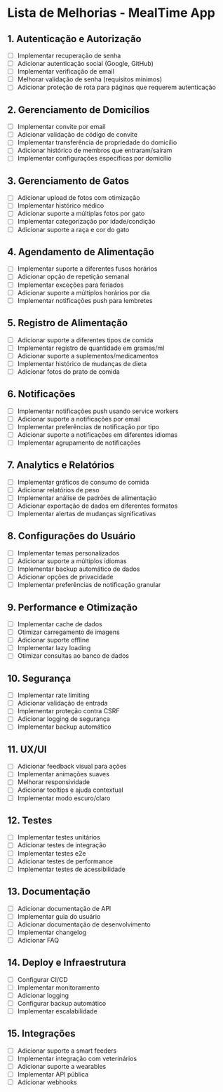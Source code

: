 # Lista de Melhorias - MealTime App

## 1. Autenticação e Autorização
- [ ] Implementar recuperação de senha
- [ ] Adicionar autenticação social (Google, GitHub)
- [ ] Implementar verificação de email
- [ ] Melhorar validação de senha (requisitos mínimos)
- [ ] Adicionar proteção de rota para páginas que requerem autenticação

## 2. Gerenciamento de Domicílios
- [ ] Implementar convite por email
- [ ] Adicionar validação de código de convite
- [ ] Implementar transferência de propriedade do domicílio
- [ ] Adicionar histórico de membros que entraram/saíram
- [ ] Implementar configurações específicas por domicílio

## 3. Gerenciamento de Gatos
- [ ] Adicionar upload de fotos com otimização
- [ ] Implementar histórico médico
- [ ] Adicionar suporte a múltiplas fotos por gato
- [ ] Implementar categorização por idade/condição
- [ ] Adicionar suporte a raça e cor do gato

## 4. Agendamento de Alimentação
- [ ] Implementar suporte a diferentes fusos horários
- [ ] Adicionar opção de repetição semanal
- [ ] Implementar exceções para feriados
- [ ] Adicionar suporte a múltiplos horários por dia
- [ ] Implementar notificações push para lembretes

## 5. Registro de Alimentação
- [ ] Adicionar suporte a diferentes tipos de comida
- [ ] Implementar registro de quantidade em gramas/ml
- [ ] Adicionar suporte a suplementos/medicamentos
- [ ] Implementar histórico de mudanças de dieta
- [ ] Adicionar fotos do prato de comida

## 6. Notificações
- [ ] Implementar notificações push usando service workers
- [ ] Adicionar suporte a notificações por email
- [ ] Implementar preferências de notificação por tipo
- [ ] Adicionar suporte a notificações em diferentes idiomas
- [ ] Implementar agrupamento de notificações

## 7. Analytics e Relatórios
- [ ] Implementar gráficos de consumo de comida
- [ ] Adicionar relatórios de peso
- [ ] Implementar análise de padrões de alimentação
- [ ] Adicionar exportação de dados em diferentes formatos
- [ ] Implementar alertas de mudanças significativas

## 8. Configurações do Usuário
- [ ] Implementar temas personalizados
- [ ] Adicionar suporte a múltiplos idiomas
- [ ] Implementar backup automático de dados
- [ ] Adicionar opções de privacidade
- [ ] Implementar preferências de notificação granular

## 9. Performance e Otimização
- [ ] Implementar cache de dados
- [ ] Otimizar carregamento de imagens
- [ ] Adicionar suporte offline
- [ ] Implementar lazy loading
- [ ] Otimizar consultas ao banco de dados

## 10. Segurança
- [ ] Implementar rate limiting
- [ ] Adicionar validação de entrada
- [ ] Implementar proteção contra CSRF
- [ ] Adicionar logging de segurança
- [ ] Implementar backup automático

## 11. UX/UI
- [ ] Adicionar feedback visual para ações
- [ ] Implementar animações suaves
- [ ] Melhorar responsividade
- [ ] Adicionar tooltips e ajuda contextual
- [ ] Implementar modo escuro/claro

## 12. Testes
- [ ] Implementar testes unitários
- [ ] Adicionar testes de integração
- [ ] Implementar testes e2e
- [ ] Adicionar testes de performance
- [ ] Implementar testes de acessibilidade

## 13. Documentação
- [ ] Adicionar documentação de API
- [ ] Implementar guia do usuário
- [ ] Adicionar documentação de desenvolvimento
- [ ] Implementar changelog
- [ ] Adicionar FAQ

## 14. Deploy e Infraestrutura
- [ ] Configurar CI/CD
- [ ] Implementar monitoramento
- [ ] Adicionar logging
- [ ] Configurar backup automático
- [ ] Implementar escalabilidade

## 15. Integrações
- [ ] Adicionar suporte a smart feeders
- [ ] Implementar integração com veterinários
- [ ] Adicionar suporte a wearables
- [ ] Implementar API pública
- [ ] Adicionar webhooks 